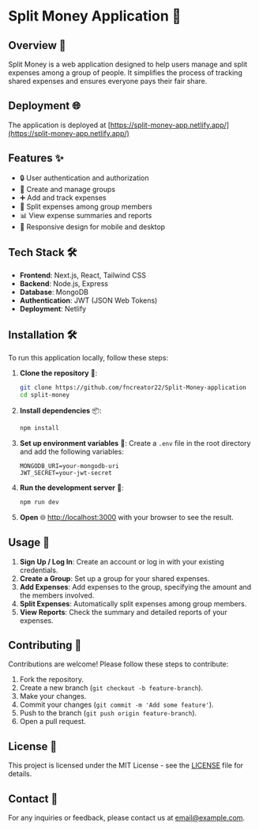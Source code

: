 # Split Money Application 💸

## Overview 📖

Split Money is a web application designed to help users manage and split expenses among a group of people. It simplifies the process of tracking shared expenses and ensures everyone pays their fair share.

## Deployment 🌐

The application is deployed at [https://split-money-app.netlify.app/](https://split-money-app.netlify.app/)

## Features ✨

- 🔒 User authentication and authorization
- 👥 Create and manage groups
- ➕ Add and track expenses
- 🔄 Split expenses among group members
- 📊 View expense summaries and reports
- 📱 Responsive design for mobile and desktop

## Tech Stack 🛠️

- **Frontend**: Next.js, React, Tailwind CSS
- **Backend**: Node.js, Express
- **Database**: MongoDB
- **Authentication**: JWT (JSON Web Tokens)
- **Deployment**: Netlify

## Installation 🛠️

To run this application locally, follow these steps:

1. **Clone the repository** 📂:
    ```sh
    git clone https://github.com/fncreator22/Split-Money-application
    cd split-money
    ```

2. **Install dependencies** 📦:
    ```sh
    npm install
    ```

3. **Set up environment variables** 🔧:
    Create a `.env` file in the root directory and add the following variables:
    ```env
    MONGODB_URI=your-mongodb-uri
    JWT_SECRET=your-jwt-secret
    ```

4. **Run the development server** 🚀:
    ```sh
    npm run dev
    ```

5. **Open** 🌐 [http://localhost:3000](http://localhost:3000) with your browser to see the result.



## Usage 🚀

1. **Sign Up / Log In**: Create an account or log in with your existing credentials.
2. **Create a Group**: Set up a group for your shared expenses.
3. **Add Expenses**: Add expenses to the group, specifying the amount and the members involved.
4. **Split Expenses**: Automatically split expenses among group members.
5. **View Reports**: Check the summary and detailed reports of your expenses.

## Contributing 🤝

Contributions are welcome! Please follow these steps to contribute:

1. Fork the repository.
2. Create a new branch (`git checkout -b feature-branch`).
3. Make your changes.
4. Commit your changes (`git commit -m 'Add some feature'`).
5. Push to the branch (`git push origin feature-branch`).
6. Open a pull request.

## License 📄

This project is licensed under the MIT License - see the [LICENSE](LICENSE) file for details.

## Contact 📧

For any inquiries or feedback, please contact us at [email@example.com](mailto:email@example.com).